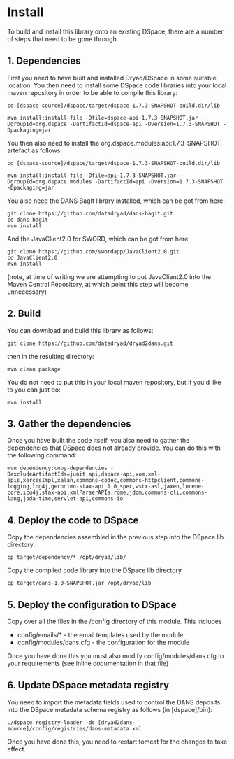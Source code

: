 # Install

To build and install this library onto an existing DSpace, there are a number of steps that need to be gone through.


## 1. Dependencies

First you need to have built and installed Dryad/DSpace in some suitable location.  You then need to install some DSpace code libraries
into your local maven repository in order to be able to compile this library:

    cd [dspace-source]/dspace/target/dspace-1.7.3-SNAPSHOT-build.dir/lib
        
    mvn install:install-file -Dfile=dspace-api-1.7.3-SNAPSHOT.jar -DgroupId=org.dspace -DartifactId=dspace-api -Dversion=1.7.3-SNAPSHOT -Dpackaging=jar

You then also need to install the org.dspace.modules:api:1.7.3-SNAPSHOT artefact as follows:

    cd [dspace-source]/dspace/target/dspace-1.7.3-SNAPSHOT-build.dir/lib
    
    mvn install:install-file -Dfile=api-1.7.3-SNAPSHOT.jar -DgroupId=org.dspace.modules -DartifactId=api -Dversion=1.7.3-SNAPSHOT -Dpackaging=jar

You also need the DANS BagIt library installed, which can be got from here:

    git clone https://github.com/datadryad/dans-bagit.git
    cd dans-bagit
    mvn install

And the JavaClient2.0 for SWORD, which can be got from here

    git clone https://github.com/swordapp/JavaClient2.0.git
    cd JavaClient2.0
    mvn install

(note, at time of writing we are attempting to put JavaClient2.0 into the Maven Central Repository, at which point this step will become unnecessary)


## 2. Build

You can download and build this library as follows:

    git clone https://github.com/datadryad/dryad2dans.git

then in the resulting directory:

    mvn clean package

You do not need to put this in your local maven repository, but if you'd like to you can just do:

    mvn install


## 3. Gather the dependencies

Once you have built the code itself, you also need to gather the dependencies that DSpace does not already provide.  You can 
do this with the following command:

    mvn dependency:copy-dependencies -DexcludeArtifactIds=junit,api,dspace-api,xom,xml-apis,xercesImpl,xalan,commons-codec,commons-httpclient,commons-logging,log4j,geronimo-stax-api_1.0_spec,wstx-asl,jaxen,lucene-core,icu4j,stax-api,xmlParserAPIs,rome,jdom,commons-cli,commons-lang,joda-time,servlet-api,commons-io


## 4. Deploy the code to DSpace

Copy the dependencies assembled in the previous step into the DSpace lib directory:

    cp target/dependency/* /opt/dryad/lib/

Copy the compiled code library into the DSpace lib directory

    cp target/dans-1.0-SNAPSHOT.jar /opt/dryad/lib


## 5. Deploy the configuration to DSpace

Copy over all the files in the /config directory of this module.  This includes

* config/emails/* - the email templates used by the module
* config/modules/dans.cfg - the configuration for the module

Once you have done this you must also modify config/modules/dans.cfg to your requirements (see inline documentation in that file)


## 6. Update DSpace metadata registry

You need to import the metadata fields used to control the DANS deposits into the DSpace metadata schema registry as follows (in [dspace]/bin):

    ./dspace registry-loader -dc [dryad2dans-source]/config/registries/dans-metadata.xml

Once you have done this, you need to restart tomcat for the changes to take effect.